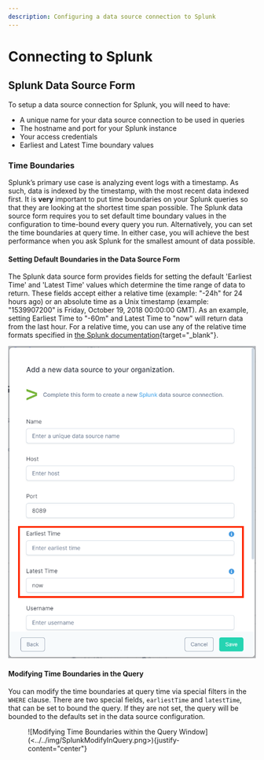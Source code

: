 ```yaml
---
description: Configuring a data source connection to Splunk
---
```


# Connecting to Splunk

## __Splunk Data Source Form__

To setup a data source connection for Splunk, you will need to have:

* A unique name for your data source connection to be used in queries
* The hostname and port for your Splunk instance
* Your access credentials
* Earliest and Latest Time boundary values

### __Time Boundaries__

Splunk’s primary use case is analyzing event logs with a timestamp. As such, data is indexed by the timestamp, with the most recent data indexed first. It is **very** important to put time boundaries on your Splunk queries so that they are looking at the shortest time span possible. The Splunk data source form requires you to set default time boundary values in the configuration to time-bound every query you run. Alternatively, you can set the time boundaries at query time. In either case, you will achieve the best performance when you ask Splunk for the smallest amount of data possible.

#### Setting Default Boundaries in the Data Source Form

The Splunk data source form provides fields for setting the default 'Earliest Time' and 'Latest Time' values which determine the time range of data to return. These fields accept either a relative time (example: "-24h" for 24 hours ago) or an absolute time as a Unix timestamp (example: "1539907200" is Friday, October 19, 2018 00:00:00 GMT). As an example, setting Earliest Time to "-60m" and Latest Time to "now" will return data from the last hour. For a relative time, you can use any of the relative time formats specified in [the Splunk documentation](https://docs.splunk.com/Documentation/Splunk/8.0.3/SearchReference/SearchTimeModifiers){target="_blank"}.

![Splunk Data Source Form](<../../img/SplunkForm.png>)

#### Modifying Time Boundaries in the Query

You can modify the time boundaries at query time via special filters in the `WHERE` clause. There are two special fields, `earliestTime` and `latestTime`, that can be set to bound the query. If they are not set, the query will be bounded to the defaults set in the data source configuration.

<figure markdown>
  ![Modifying Time Boundaries within the Query Window](<../../img/SplunkModifyInQuery.png>){justify-content="center"}    
</figure>

